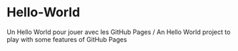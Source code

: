 # Hello-World
Un Hello World pour jouer avec les GitHub Pages / An Hello World project to play with some features of GitHub Pages
